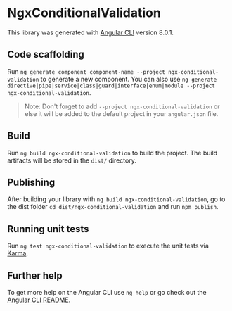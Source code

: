 # NgxConditionalValidation

This library was generated with [Angular CLI](https://github.com/angular/angular-cli) version 8.0.1.

## Code scaffolding

Run `ng generate component component-name --project ngx-conditional-validation` to generate a new component. You can also use `ng generate directive|pipe|service|class|guard|interface|enum|module --project ngx-conditional-validation`.
> Note: Don't forget to add `--project ngx-conditional-validation` or else it will be added to the default project in your `angular.json` file. 

## Build

Run `ng build ngx-conditional-validation` to build the project. The build artifacts will be stored in the `dist/` directory.

## Publishing

After building your library with `ng build ngx-conditional-validation`, go to the dist folder `cd dist/ngx-conditional-validation` and run `npm publish`.

## Running unit tests

Run `ng test ngx-conditional-validation` to execute the unit tests via [Karma](https://karma-runner.github.io).

## Further help

To get more help on the Angular CLI use `ng help` or go check out the [Angular CLI README](https://github.com/angular/angular-cli/blob/master/README.md).
